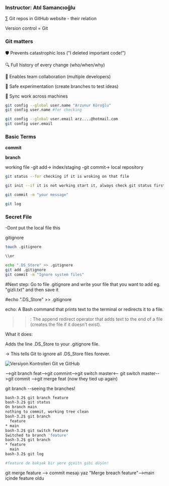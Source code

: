 ### Instructor: Atıl Samancıoğlu

∑ Git repos in GitHub website - their relation

Version control = Git

 ### **Git matters**

🛡️ Prevents catastrophic loss ("I deleted important code!")

🔍 Full history of every change (who/when/why)

👥 Enables team collaboration (multiple developers)

🧪 Safe experimentation (create branches to test ideas)

🔄 Sync work across machines

```bash
git config --global user.name "Arzunur Köroğlu"
git config user.name #for checking

git config --global user.email arz....@hotmail.com
git config user.email
```

### Basic Terms 

**commit**

**branch**

working file -git add-> index/staging -git commit-> local repository 

```bash
git status --for checking if it is wroking on that file

git init --if it is not working start it, always check git status first if you delete it with rmv -rf .git --you have to initialise again

git commit -m "your message"

git log
```
### Secret File 

-Dont put the local file this

gitignore

```bash
touch .gitignore

\\or

echo ".DS_Store" >> .gitignore
git add .gitignore
git commit -m "Ignore system files"

```
#Next step: Go to file .gitignore and write your file that you want to add eg. "gizli.txt" and then save it

#echo ".DS_Store" >> .gitignore

echo: A Bash command that prints text to the terminal or redirects it to a file.

>>: The append redirect operator that adds text to the end of a file (creates the file if it doesn't exist).

What it does:

Adds the line .DS_Store to your .gitignore file.

→ This tells Git to ignore all .DS_Store files forever.

![Versiyon Kontrolleri Git ve GitHub](https://github.com/user-attachments/assets/0c739f92-835f-4fa4-8875-f8c3b29ce3cc)


-->git branch feat-->git commint-->git switch master<--
git switch master-->git commit -->git merge feat (now they tied up again)

git branch --seeing the branches!

```bash
bash-3.2$ git branch feature
bash-3.2$ git status
On branch main
nothing to commit, working tree clean
bash-3.2$ git branch
  feature
* main
bash-3.2$ git switch feature
Switched to branch 'feature'
bash-3.2$ git branch
* feature
  main
bash-3.2$ git log

#feature de bakşak bir yere gçeitn gibi düşün!
```

git merge feature --> commit mesajı yaz "Merge breach feature"-->main içinde feature oldu

